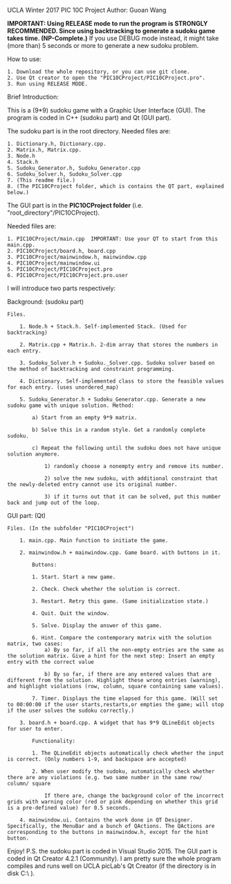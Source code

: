 UCLA Winter 2017
PIC 10C Project
Author: Guoan Wang

**IMPORTANT: Using RELEASE mode to run the program is STRONGLY RECOMMENDED. Since using backtracking to generate a sudoku game takes time. (NP-Complete.)**
If you use DEBUG mode instead, it might take (more than) 5 seconds or more to generate a new sudoku problem. 


How to use: 

	1. Download the whole repository, or you can use git clone. 
	2. Use Qt creator to open the "PIC10CProject/PIC10CProject.pro".
	3. Run using RELEASE MODE.

Brief Introduction:

This is a (9*9) sudoku game with a Graphic User Interface (GUI). The program is coded in C++ (sudoku part) and Qt (GUI part). 

The sudoku part is in the root directory. Needed files are:

	1. Dictionary.h, Dictionary.cpp.
	2. Matrix.h, Matrix.cpp.
	3. Node.h
	4. Stack.h
	5. Sudoku_Generator.h, Sudoku_Generator.cpp
	6. Sudoku_Solver.h, Sudoku_Solver.cpp
	7. (This readme file.)
	8. (The PIC10CProject folder, which is contains the QT part, explained below.)
	
The GUI part is in the **PIC10CProject folder** (i.e. "root_directory"/PIC10CProject).

Needed files are:

	1. PIC10CProject/main.cpp  IMPORTANT: Use your QT to start from this main.cpp.
	2. PIC10CProject/board.h, board.cpp
	3. PIC10CProject/mainwindow.h, mainwindow.cpp
	4. PIC10CProject/mainwindow.ui
	5. PIC10CProject/PIC10CProject.pro
	6. PIC10CProject/PIC10CProject.pro.user

I will introduce two parts respectively:

Background: (sudoku part)

	Files.

		1. Node.h + Stack.h. Self-implemented Stack. (Used for backtracking)

		2. Matrix.cpp + Matrix.h. 2-dim array that stores the numbers in each entry.

		3. Sudoku_Solver.h + Sudoku._Solver.cpp. Sudoku solver based on the method of backtracking and constraint programming.

		4. Dictionary. Self-implemented class to store the feasible values for each entry. (uses unordered_map)

		5. Sudoku_Generator.h + Sudoku_Generator.cpp. Generate a new sudoku game with unique solution. Method:

			a) Start from an empty 9*9 matrix.

			b) Solve this in a random style. Get a randomly complete sudoku.

			c) Repeat the following until the sudoku does not have unique solution anymore.

				1) randomly choose a nonempty entry and remove its number.

				2) solve the new sudoku, with additional constraint that the newly-deleted entry cannot use its original number.

				3) if it turns out that it can be solved, put this number back and jump out of the loop.
		
			
GUI part: (Qt)

	Files. (In the subfolder "PIC10CProject")

		1. main.cpp. Main function to initiate the game.

		2. mainwindow.h + mainwindow.cpp. Game board. with buttons in it.

			Buttons: 

			1. Start. Start a new game. 

			2. Check. Check whether the solution is correct.

			3. Restart. Retry this game. (Same initialization state.)

			4. Quit. Quit the window.

			5. Solve. Display the answer of this game.
			
			6. Hint. Compare the contemporary matrix with the solution matrix, two cases:
				a) By so far, if all the non-empty entries are the same as the solution matrix. Give a hint for the next step: Insert an empty entry with the correct value
				
				b) By so far, if there are any entered values that are different from the solution. Highlight these wrong entries (warning), and highlight violations (row, column, square containing same values).

			7. Timer. Displays the time elapsed for this game. (Will set to 00:00:00 if the user starts,restarts,or empties the game; will stop if the user solves the sudoku correctly.)	
				
		3. board.h + board.cpp. A widget that has 9*9 QLineEdit objects for user to enter.

			Functionality: 

			1. The QLineEdit objects automatically check whether the input is correct. (Only numbers 1-9, and backspace are accepted)

			2. When user modify the sudoku, automatically check whether there are any violations (e.g. two same number in the same row/ column/ square

				If there are, change the background color of the incorrect grids with warning color (red or pink depending on whether this grid is a pre-defined value) for 0.5 seconds.
				
		4. mainwindow.ui. Contains the work done in QT Designer. Specifically, the MenuBar and a bunch of QActions. The QActions are corresponding to the buttons in mainwindow.h, except for the hint button.


Enjoy!
P.S. the sudoku part is coded in Visual Studio 2015. The GUI part is coded in Qt Creator 4.2.1 (Community). I am pretty sure the whole program compiles and runs well on UCLA picLab's Qt Creator (if the directory is in disk C:\\ ).